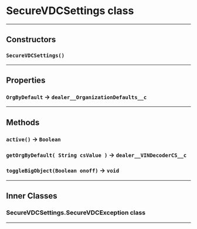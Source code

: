 # SecureVDCSettings class
---
## Constructors
### `SecureVDCSettings()`
---
## Properties

### `OrgByDefault` → `dealer__OrganizationDefaults__c`

---
## Methods
### `active()` → `Boolean`
### `getOrgByDefault( String csValue )` → `dealer__VINDecoderCS__c`
### `toggleBigObject(Boolean onoff)` → `void`
---
## Inner Classes

### SecureVDCSettings.SecureVDCException class
---
